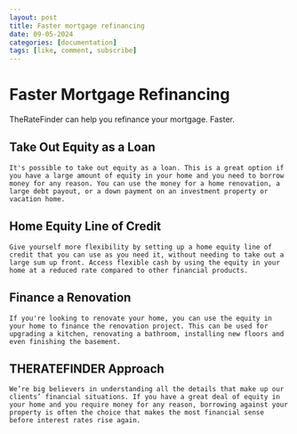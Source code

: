 ```yaml
---
layout: post
title: Faster mortgage refinancing
date: 09-05-2024
categories: [documentation]
tags: [like, comment, subscribe]
---
```


# Faster Mortgage Refinancing

TheRateFinder can help you refinance your mortgage. Faster.

## Take Out Equity as a Loan

```
It's possible to take out equity as a loan. This is a great option if you have a large amount of equity in your home and you need to borrow money for any reason. You can use the money for a home renovation, a large debt payout, or a down payment on an investment property or vacation home.
```

## Home Equity Line of Credit

```
Give yourself more flexibility by setting up a home equity line of credit that you can use as you need it, without needing to take out a large sum up front. Access flexible cash by using the equity in your home at a reduced rate compared to other financial products.
```

## Finance a Renovation

```
If you're looking to renovate your home, you can use the equity in your home to finance the renovation project. This can be used for upgrading a kitchen, renovating a bathroom, installing new floors and even finishing the basement.
```

## THERATEFINDER Approach

```
We’re big believers in understanding all the details that make up our clients’ financial situations. If you have a great deal of equity in your home and you require money for any reason, borrowing against your property is often the choice that makes the most financial sense before interest rates rise again.
```